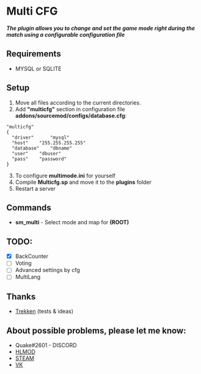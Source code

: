 # Multi CFG
***The plugin allows you to change and set the game mode right during the match using a configurable configuration file***

## Requirements
 - MYSQL or SQLITE

## Setup
1) Move all files according to the current directories. 
2) Add **"multicfg"** section in configuration file **addons/sourcemod/configs/database.cfg**:
```
"multicfg"
{
  "driver"      "mysql"
  "host"	"255.255.255.255"
  "database"	"dbname"
  "user"	"dbuser"
  "pass"	"password"
}
```
3) To configure **multimode.ini** for yourself
4) Compile **Multicfg.sp** and move it to the **plugins** folder
5) Restart a server
## Commands 
- **sm_multi** - Select mode and map for **(ROOT)**

## TODO:
- [x] BackCounter  
- [ ] Voting
- [ ] Advanced settings by cfg
- [ ] MultiLang

## Thanks
- [Trekken](https://hlmod.ru/members/trekken.132185/) (tests & ideas)

## About possible problems, please let me know: 
- Quake#2601 - DISCORD
- [HLMOD](https://hlmod.ru/members/palonez.92448/)
- [STEAM](https://steamcommunity.com/id/comecamecame/)
- [VK](https://vk.com/bgtroll/)
